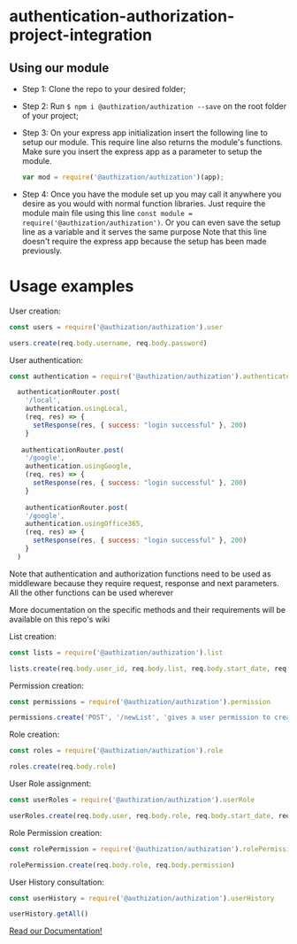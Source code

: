﻿# authentication-authorization-project-integration

## Using our module

* Step 1: Clone the repo to your desired folder;

* Step 2: Run ```$ npm i @authization/authization --save``` on the root folder of your project;

* Step 3: On your express app initialization insert the following line to setup our module. This require line also returns the module's functions. Make sure you insert the express app as a parameter to setup the module.
  ```js 
  var mod = require('@authization/authization')(app);
  ```
  
* Step 4: Once you have the module set up you may call it anywhere you desire as you would with normal function libraries.
Just require the module main file using this line ``` const module =  require('@authization/authization') ```.
Or you can even save the setup line as a variable and it serves the same purpose
Note that this line doesn't require the express app because the setup has been made previously.

# Usage examples

User creation:
```js
const users = require('@authization/authization').user

users.create(req.body.username, req.body.password)
```

User authentication:
```js
const authentication = require('@authization/authization').authenticate

  authenticationRouter.post(
    '/local',
    authentication.usingLocal,
    (req, res) => {
      setResponse(res, { success: "login successful" }, 200)
    }
  
   authenticationRouter.post(
    '/google',
    authentication.usingGoogle,
    (req, res) => {
      setResponse(res, { success: "login successful" }, 200)
    }
    
    authenticationRouter.post(
    '/google',
    authentication.usingOffice365,
    (req, res) => {
      setResponse(res, { success: "login successful" }, 200)
    }
  )
 ```

Note that authentication and authorization functions need to be used as middleware because they require request, response and next parameters. All the other functions can be used wherever
 
More documentation on the specific methods and their requirements will be available on this repo's wiki

List creation:
```js
const lists = require('@authization/authization').list

lists.create(req.body.user_id, req.body.list, req.body.start_date, req.body.end_date, req.body.updater, req.body.active)
```

Permission creation:
```js
const permissions = require('@authization/authization').permission

permissions.create('POST', '/newList', 'gives a user permission to create new Lists')
```

Role creation:
```js
const roles = require('@authization/authization').role

roles.create(req.body.role)
```

User Role assignment:
```js
const userRoles = require('@authization/authization').userRole

userRoles.create(req.body.user, req.body.role, req.body.start_date, req.body.end_date, req.body.updater, req.body.active)
```

Role Permission creation:
```js
const rolePermission = require('@authization/authization').rolePermission

rolePermission.create(req.body.role, req.body.permission)
```

User History consultation:
```js
const userHistory = require('@authization/authization').userHistory

userHistory.getAll()
```

[Read our Documentation!](https://github.com/dleandro/Authentication-and-Authorization-Node-Component-/blob/master/authization-module/reports%26docs/dals-documentation/docs/index.html)
